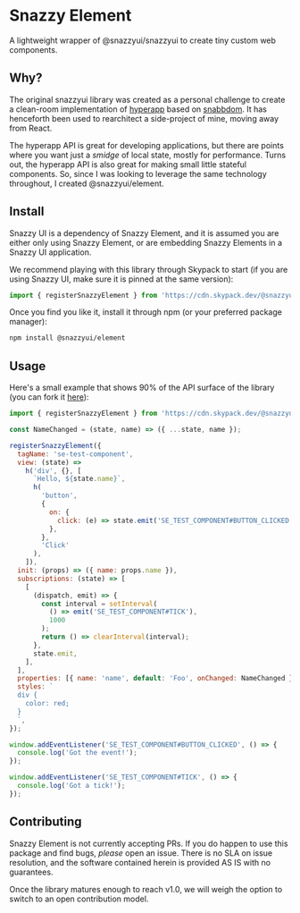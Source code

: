 # Snazzy Element

A lightweight wrapper of @snazzyui/snazzyui to create tiny custom web components.

## Why?

The original snazzyui library was created as a personal challenge to create a clean-room implementation of [hyperapp](https://github.com/jorgebucaran/hyperapp) based on [snabbdom](https://github.com/snabbdom/snabbom). It has henceforth been used to rearchitect a side-project of mine, moving away from React.

The hyperapp API is great for developing applications, but there are points where you want just a _smidge_ of local state, mostly for performance. Turns out, the hyperapp API is also great for making small little stateful components. So, since I was looking to leverage the same technology throughout, I created @snazzyui/element.

## Install

Snazzy UI is a dependency of Snazzy Element, and it is assumed you are either only using Snazzy Element, or are embedding Snazzy Elements in a Snazzy UI application.

We recommend playing with this library through Skypack to start (if you are using Snazzy UI, make sure it is pinned at the same version):

```js
import { registerSnazzyElement } from 'https://cdn.skypack.dev/@snazzyui/element';
```

Once you find you like it, install it through npm (or your preferred package manager):

```sh
npm install @snazzyui/element
```

## Usage

Here's a small example that shows 90% of the API surface of the library (you can fork it [here](https://codepen.io/anthonybullard/pen/d216f284f4bcab8a6e2a919dd557ad75?editors=1010)):

```js
import { registerSnazzyElement } from 'https://cdn.skypack.dev/@snazzyui/element';

const NameChanged = (state, name) => ({ ...state, name });

registerSnazzyElement({
  tagName: 'se-test-component',
  view: (state) =>
    h('div', {}, [
      `Hello, ${state.name}`,
      h(
        'button',
        {
          on: {
            click: (e) => state.emit('SE_TEST_COMPONENT#BUTTON_CLICKED', {}),
          },
        },
        'Click'
      ),
    ]),
  init: (props) => ({ name: props.name }),
  subscriptions: (state) => [
    [
      (dispatch, emit) => {
        const interval = setInterval(
          () => emit('SE_TEST_COMPONENT#TICK'),
          1000
        );
        return () => clearInterval(interval);
      },
      state.emit,
    ],
  ],
  properties: [{ name: 'name', default: 'Foo', onChanged: NameChanged }],
  styles: `
  div {
    color: red;
  }
  `,
});

window.addEventListener('SE_TEST_COMPONENT#BUTTON_CLICKED', () => {
  console.log('Got the event!');
});

window.addEventListener('SE_TEST_COMPONENT#TICK', () => {
  console.log('Got a tick!');
});
```

## Contributing

Snazzy Element is not currently accepting PRs. If you do happen to use this package and find bugs, _please_ open an issue. There is no SLA on issue resolution, and the software contained herein is provided AS IS with no guarantees.

Once the library matures enough to reach v1.0, we will weigh the option to switch to an open contribution model.
